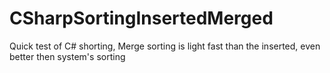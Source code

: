 # CSharpSortingInsertedMerged
Quick test of C# shorting, Merge sorting is light fast than the inserted, even better then system's sorting

